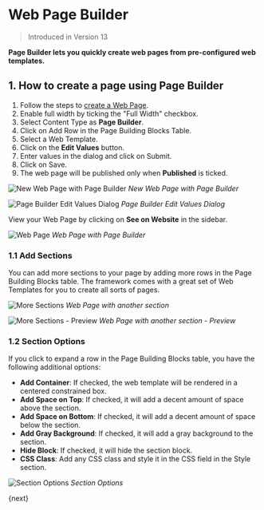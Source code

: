 <!-- add-breadcrumbs -->

# Web Page Builder

> Introduced in Version 13

**Page Builder lets you quickly create web pages from pre-configured web templates.**

## 1. How to create a page using Page Builder

1. Follow the steps to [create a Web Page](/docs/v12/user/manual/en/website/web-page).
1. Enable full width by ticking the "Full Width" checkbox.
1. Select Content Type as **Page Builder**.
1. Click on Add Row in the Page Building Blocks Table.
1. Select a Web Template.
1. Click on the **Edit Values** button.
1. Enter values in the dialog and click on Submit.
1. Click on Save.
1. The web page will be published only when **Published** is ticked.

![New Web Page with Page Builder](/docs/v12/assets/img/website/new-web-page-with-page-builder.png)
_New Web Page with Page Builder_

![Page Builder Edit Values Dialog](/docs/v12/assets/img/website/page-builder-edit-values-dialog.png)
_Page Builder Edit Values Dialog_

View your Web Page by clicking on **See on Website** in the sidebar.

![Web Page](/docs/v12/assets/img/website/web-page-with-page-builder-preview.png)
_Web Page with Page Builder_

### 1.1 Add Sections

You can add more sections to your page by adding more rows in the Page Building Blocks
table. The framework comes with a great set of Web Templates for you to create
all sorts of pages.

![More Sections](/docs/v12/assets/img/website/web-page-with-more-sections.png)
_Web Page with another section_

![More Sections - Preview](/docs/v12/assets/img/website/web-page-with-more-sections-preview.png)
_Web Page with another section - Preview_

### 1.2 Section Options

If you click to expand a row in the Page Building Blocks table, you have the
following additional options:

- **Add Container**: If checked, the web template will be rendered in a centered constrained box.
- **Add Space on Top**: If checked, it will add a decent amount of space above the section.
- **Add Space on Bottom**: If checked, it will add a decent amount of space below the section.
- **Add Gray Background**: If checked, it will add a gray background to the section.
- **Hide Block**: If checked, it will hide the section block.
- **CSS Class**: Add any CSS class and style it in the CSS field in the Style section.

![Section Options](/docs/v12/assets/img/website/page-builder-section-options.png)
_Section Options_


{next}
